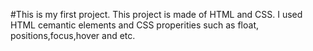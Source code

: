 #This is my first project.
This project is made of HTML and CSS.
I used HTML cemantic elements and CSS properities such as float, positions,focus,hover and etc.